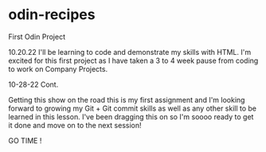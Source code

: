 # odin-recipes
First Odin Project

10.20.22 I'll be learning to code and demonstrate my skills with HTML. I'm excited for this first project as I 
have taken a 3 to 4 week pause from coding to work on Company Projects. 

10-28-22 Cont.

Getting this show on the road this is my first assignment and I'm looking forward to growing my
Git + Git commit skills as well as any other skill to be learned in this lesson.
I've been dragging this on so I'm soooo ready to get it done and move on to the next session!

GO TIME !

